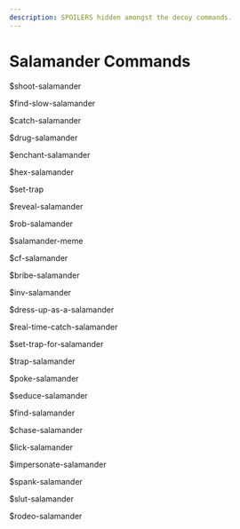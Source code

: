 ```yaml
---
description: SPOILERS hidden amongst the decoy commands.
---
```


# Salamander Commands

$shoot-salamander

$find-slow-salamander

$catch-salamander

$drug-salamander

$enchant-salamander

$hex-salamander

$set-trap

$reveal-salamander

$rob-salamander

$salamander-meme

$cf-salamander

$bribe-salamander

$inv-salamander&#x20;

$dress-up-as-a-salamander

$real-time-catch-salamander

$set-trap-for-salamander

$trap-salamander

$poke-salamander

$seduce-salamander

$find-salamander

$chase-salamander

$lick-salamander

$impersonate-salamander

$spank-salamander

$slut-salamander

$rodeo-salamander
